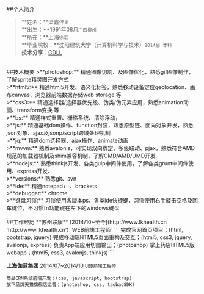 ##个人简介
>**姓名：**梁鑫伟`男`<br>
>**出生：**1991年08月`广西柳州`<br>
>**所在：**上海`徐汇`<br>
>**毕业院校：**沈阳建筑大学（计算机科学与技术）`2014届 本科`<br>
>**技术分享：**[CDLL](http://cdll.sinaapp.com/ 'CDLL的主页')<br>

<br>
##技术概要
>**photoshop:** 
精通图像切割、及图像优化，熟悉gif图像制作，了解sprite精灵图开发方式<br>
>**html5:** 
精通html5开发、语义化标签，熟悉移动设备定位geolocation、画布canvas、浏览器前端数据存储web storage 等<br>
>**css3:** 
精通选择器/选择器优先级、伪类/伪元素应用，熟悉animation动画、transform变换 等<br>
>**bs:** 
精通样式重置、栅格系统、清除浮动，<br>
>**js:** 
精通基础dom操作、function封装，熟悉原型链、面向对象开发，熟悉json对象、ajax及jsonp/script跨域处理机制<br>
>**jq:** 
精通dom选择器、ajax操作、animate动画<br>
>**mvvm:** 
熟悉avalonjs，可实现双向绑定、多级联动、pjax，熟悉符合AMD规范的加载器机制及shim兼容机制，了解CMD/AMD/UMD开发<br>
>**nodejs:** 
熟悉thinkjs开发、各类gulp中间件使用，了解各类grunt中间件使用、express开发、<br>
>**versions:** 
熟悉git、svn<br>
>**ide:** 
精通notepad++、brackets<br>
>**debugger:** 
chrome<br>
>**键盘习惯:** 
习惯使用各版本ps、各类ide快捷键，习惯使用右手敲击空格及回车键位，不习惯fn功能键在左下的windows键盘<br>

<br>
##工作经历
**苏州联康**
[2014/10~至今](http://www.lkhealth.cn 'http://www.lkhealth.cn')
`WEB前端工程师`
```
完成官网首页项目；(html, bootstrap, jquery)
完成移动端HTML5页面重构及交互；(html5, css3, jquery, avalonjs, express)
负责App端应用切图输出；(photoshop)
掌上药店HTML5版webapp；(html5, css3, avalonjs, thinkjs)
```

**上海伽蓝集团**
[2014/07~2014/10](http://www.jala.com.cn/ 'http://www.jala.com.cn/')
`UED前端工程师`
```
商品CRM系统前端开发；(css, javascript, bootstrap)
旗下品牌天猫旗舰店运营；(photoshop, css, taobaoSDK)
```

